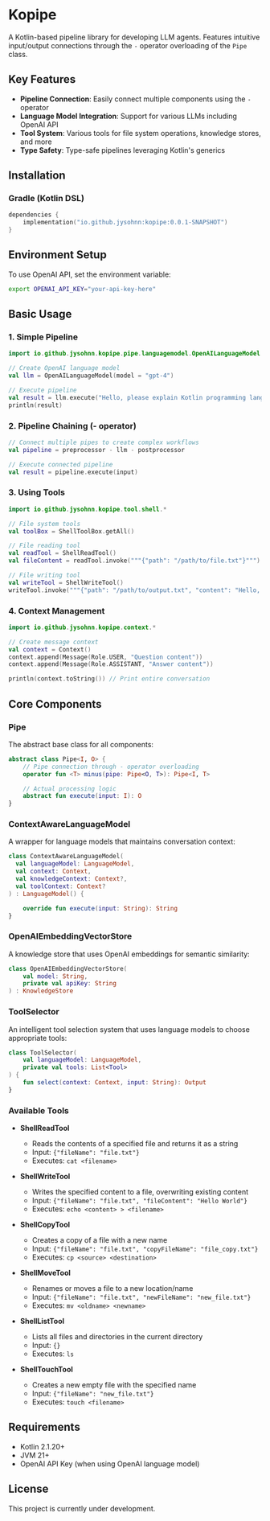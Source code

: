 # Kopipe

A Kotlin-based pipeline library for developing LLM agents. Features intuitive input/output connections through the `-`
operator overloading of the `Pipe` class.

## Key Features

- **Pipeline Connection**: Easily connect multiple components using the `-` operator
- **Language Model Integration**: Support for various LLMs including OpenAI API
- **Tool System**: Various tools for file system operations, knowledge stores, and more
- **Type Safety**: Type-safe pipelines leveraging Kotlin's generics

## Installation

### Gradle (Kotlin DSL)

```kotlin
dependencies {
    implementation("io.github.jysohnn:kopipe:0.0.1-SNAPSHOT")
}
```

## Environment Setup

To use OpenAI API, set the environment variable:

```bash
export OPENAI_API_KEY="your-api-key-here"
```

## Basic Usage

### 1. Simple Pipeline

```kotlin
import io.github.jysohnn.kopipe.pipe.languagemodel.OpenAILanguageModel

// Create OpenAI language model
val llm = OpenAILanguageModel(model = "gpt-4")

// Execute pipeline
val result = llm.execute("Hello, please explain Kotlin programming language.")
println(result)
```

### 2. Pipeline Chaining (- operator)

```kotlin
// Connect multiple pipes to create complex workflows
val pipeline = preprocessor - llm - postprocessor

// Execute connected pipeline
val result = pipeline.execute(input)
```

### 3. Using Tools

```kotlin
import io.github.jysohnn.kopipe.tool.shell.*

// File system tools
val toolBox = ShellToolBox.getAll()

// File reading tool
val readTool = ShellReadTool()
val fileContent = readTool.invoke("""{"path": "/path/to/file.txt"}""")

// File writing tool
val writeTool = ShellWriteTool()
writeTool.invoke("""{"path": "/path/to/output.txt", "content": "Hello, World!"}""")
```

### 4. Context Management

```kotlin
import io.github.jysohnn.kopipe.context.*

// Create message context
val context = Context()
context.append(Message(Role.USER, "Question content"))
context.append(Message(Role.ASSISTANT, "Answer content"))

println(context.toString()) // Print entire conversation
```

## Core Components

### Pipe

The abstract base class for all components:

```kotlin
abstract class Pipe<I, O> {
    // Pipe connection through - operator overloading
    operator fun <T> minus(pipe: Pipe<O, T>): Pipe<I, T>

    // Actual processing logic
    abstract fun execute(input: I): O
}
```

### ContextAwareLanguageModel

A wrapper for language models that maintains conversation context:

```kotlin
class ContextAwareLanguageModel(
  val languageModel: LanguageModel,
  val context: Context,
  val knowledgeContext: Context?,
  val toolContext: Context?
) : LanguageModel() {

    override fun execute(input: String): String
}
```

### OpenAIEmbeddingVectorStore

A knowledge store that uses OpenAI embeddings for semantic similarity:

```kotlin
class OpenAIEmbeddingVectorStore(
    val model: String,
    private val apiKey: String
) : KnowledgeStore
```

### ToolSelector

An intelligent tool selection system that uses language models to choose appropriate tools:

```kotlin
class ToolSelector(
    val languageModel: LanguageModel,
    private val tools: List<Tool>
) {
    fun select(context: Context, input: String): Output
}
```

### Available Tools

- **ShellReadTool**
    - Reads the contents of a specified file and returns it as a string
    - Input: `{"fileName": "file.txt"}`
    - Executes: `cat <filename>`

- **ShellWriteTool**
    - Writes the specified content to a file, overwriting existing content
    - Input: `{"fileName": "file.txt", "fileContent": "Hello World"}`
    - Executes: `echo <content> > <filename>`

- **ShellCopyTool**
    - Creates a copy of a file with a new name
    - Input: `{"fileName": "file.txt", "copyFileName": "file_copy.txt"}`
    - Executes: `cp <source> <destination>`

- **ShellMoveTool**
    - Renames or moves a file to a new location/name
    - Input: `{"fileName": "file.txt", "newFileName": "new_file.txt"}`
    - Executes: `mv <oldname> <newname>`

- **ShellListTool**
    - Lists all files and directories in the current directory
    - Input: `{}`
    - Executes: `ls`

- **ShellTouchTool**
    - Creates a new empty file with the specified name
    - Input: `{"fileName": "new_file.txt"}`
    - Executes: `touch <filename>`

## Requirements

- Kotlin 2.1.20+
- JVM 21+
- OpenAI API Key (when using OpenAI language model)

## License

This project is currently under development.